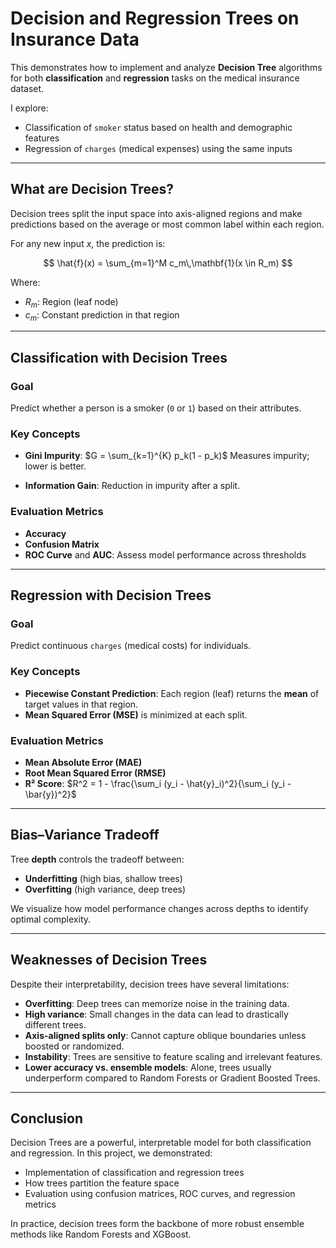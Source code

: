 # Decision and Regression Trees on Insurance Data

This demonstrates how to implement and analyze **Decision Tree** algorithms for both **classification** and **regression** tasks on the medical insurance dataset.

I explore:
- Classification of `smoker` status based on health and demographic features
- Regression of `charges` (medical expenses) using the same inputs

---

## What are Decision Trees?

Decision trees split the input space into axis-aligned regions and make predictions based on the average or most common label within each region.

For any new input $x$, the prediction is:

$$
\hat{f}(x) = \sum_{m=1}^M c_m\,\mathbf{1}(x \in R_m)
$$

Where:
- $R_m$: Region (leaf node)
- $c_m$: Constant prediction in that region

---

## Classification with Decision Trees

### Goal

Predict whether a person is a smoker (`0` or `1`) based on their attributes.

### Key Concepts

- **Gini Impurity**:
  $G = \sum_{k=1}^{K} p_k(1 - p_k)$
  Measures impurity; lower is better.
  
- **Information Gain**: Reduction in impurity after a split.

### Evaluation Metrics

- **Accuracy**
- **Confusion Matrix**
- **ROC Curve** and **AUC**: Assess model performance across thresholds

---

## Regression with Decision Trees

### Goal

Predict continuous `charges` (medical costs) for individuals.

### Key Concepts

- **Piecewise Constant Prediction**: Each region (leaf) returns the **mean** of target values in that region.
- **Mean Squared Error (MSE)** is minimized at each split.

### Evaluation Metrics

- **Mean Absolute Error (MAE)**
- **Root Mean Squared Error (RMSE)**
- **R² Score**:
  $R^2 = 1 - \frac{\sum_i (y_i - \hat{y}_i)^2}{\sum_i (y_i - \bar{y})^2}$
  

---

## Bias–Variance Tradeoff

Tree **depth** controls the tradeoff between:
- **Underfitting** (high bias, shallow trees)
- **Overfitting** (high variance, deep trees)

We visualize how model performance changes across depths to identify optimal complexity.

---

## Weaknesses of Decision Trees

Despite their interpretability, decision trees have several limitations:

- **Overfitting**: Deep trees can memorize noise in the training data.
- **High variance**: Small changes in the data can lead to drastically different trees.
- **Axis-aligned splits only**: Cannot capture oblique boundaries unless boosted or randomized.
- **Instability**: Trees are sensitive to feature scaling and irrelevant features.
- **Lower accuracy vs. ensemble models**: Alone, trees usually underperform compared to Random Forests or Gradient Boosted Trees.

---

## Conclusion

Decision Trees are a powerful, interpretable model for both classification and regression. In this project, we demonstrated:
- Implementation of classification and regression trees
- How trees partition the feature space
- Evaluation using confusion matrices, ROC curves, and regression metrics

In practice, decision trees form the backbone of more robust ensemble methods like Random Forests and XGBoost.
